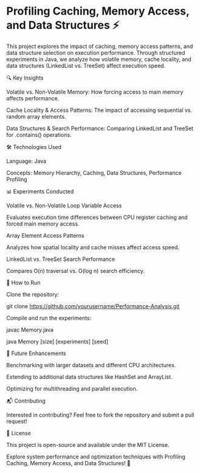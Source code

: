 # Profiling Caching, Memory Access, and Data Structures ⚡ 

This project explores the impact of caching, memory access patterns, and data structure selection on execution performance. Through structured experiments in Java, we analyze how volatile memory, cache locality, and data structures (LinkedList vs. TreeSet) affect execution speed.

🔍 Key Insights

Volatile vs. Non-Volatile Memory: How forcing access to main memory affects performance.

Cache Locality & Access Patterns: The impact of accessing sequential vs. random array elements.

Data Structures & Search Performance: Comparing LinkedList and TreeSet for .contains() operations.

🛠 Technologies Used

Language: Java

Concepts: Memory Hierarchy, Caching, Data Structures, Performance Profiling

📊 Experiments Conducted

Volatile vs. Non-Volatile Loop Variable Access

Evaluates execution time differences between CPU register caching and forced main memory access.

Array Element Access Patterns

Analyzes how spatial locality and cache misses affect access speed.

LinkedList vs. TreeSet Search Performance

Compares O(n) traversal vs. O(log n) search efficiency.

🚀 How to Run

Clone the repository:

git clone https://github.com/yourusername/Performance-Analysis.git

Compile and run the experiments:

javac Memory.java

java Memory [size] [experiments] [seed]

📌 Future Enhancements

Benchmarking with larger datasets and different CPU architectures.

Extending to additional data structures like HashSet and ArrayList.

Optimizing for multithreading and parallel execution.

📬 Contributing

Interested in contributing? Feel free to fork the repository and submit a pull request!

📜 License

This project is open-source and available under the MIT License.

Explore system performance and optimization techniques with Profiling Caching, Memory Access, and Data Structures! 🚀
